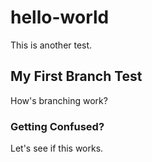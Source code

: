 # hello-world

This is another test.

## My First Branch Test

How's branching work?

### Getting Confused?

Let's see if this works.